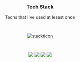 
<h3 align="center"> Tech Stack </h3>
<p align="center">Techs that I've used at lesast once</p>
</br>
<p align="center">
  <a href="https://github.com/msdio/stackticon"><img src="https://firebasestorage.googleapis.com/v0/b/stackticon-81399.appspot.com/o/images%2F1713743255888?alt=media&token=38265825-ff2e-432e-8e59-9508aeb57801" alt="stackticon" /></a>
</p>

<br/>

<p align="center">  
  <a href="https://blog.naver.com/damhee6624"><img src="https://img.shields.io/badge/Blog-03C75A?style=for-the-badge&logo=Naver&logoColor=white"/></a>
 <img src="https://img.shields.io/badge/Notion-E4405F?style=for-the-badge&logo=Notion&logoColor=white"/>
  <a href="https://github.com/damhee-kim/"><img src="https://img.shields.io/badge/GitHub-181717?style=for-the-badge&logo=GitHub&logoColor=white&link=https://github.com/damhee-kim"/></a>
  <a href="https://damhee-kim.github.io/"><img src="https://img.shields.io/badge/Portfolio-8D1F89?style=for-the-badge&logo=4chan&logoColor=white&link=https://damhee-kim.github.io"/></a>
</p>
